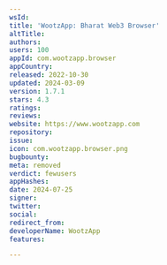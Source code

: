 ```yaml
---
wsId: 
title: 'WootzApp: Bharat Web3 Browser'
altTitle: 
authors: 
users: 100
appId: com.wootzapp.browser
appCountry: 
released: 2022-10-30
updated: 2024-03-09
version: 1.7.1
stars: 4.3
ratings: 
reviews: 
website: https://www.wootzapp.com
repository: 
issue: 
icon: com.wootzapp.browser.png
bugbounty: 
meta: removed
verdict: fewusers
appHashes: 
date: 2024-07-25
signer: 
twitter: 
social: 
redirect_from: 
developerName: WootzApp
features: 

---
```


